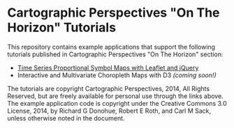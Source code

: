 Cartographic Perspectives "On The Horizon" Tutorials
=========================

This repository contains example applications that support the following tutorials published in Cartographic Perspectives "On The Horizon" section:

- [Time Series Proportional Symbol Maps with Leaflet and jQuery](http://cartographicperspectives.org/index.php/journal/article/view/cp76-donohue-et-al/1307)
- Interactive and Multivariate Choropleth Maps with D3 *(coming soon!)*

The tutorials are copyright Cartographic Perspectives, 2014, All Rights Reserved, but are freely available for personal use through the links above. The example application code is copyright under the Creative Commons 3.0 License, 2014, by Richard G Donohue, Robert E Roth, and Carl M Sack, unless otherwise noted in the document.